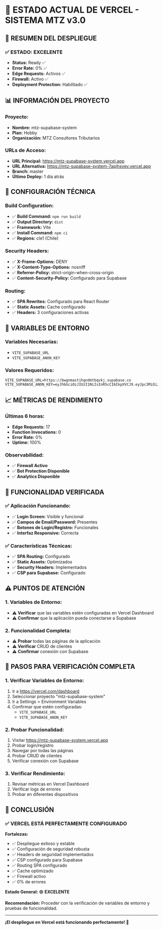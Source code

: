 # 🚀 ESTADO ACTUAL DE VERCEL - SISTEMA MTZ v3.0

## 🎯 **RESUMEN DEL DESPLIEGUE**

### ✅ **ESTADO: EXCELENTE**
- **Status:** Ready ✅
- **Error Rate:** 0% ✅
- **Edge Requests:** Activos ✅
- **Firewall:** Activo ✅
- **Deployment Protection:** Habilitado ✅

## 📊 **INFORMACIÓN DEL PROYECTO**

### **Proyecto:**
- **Nombre:** mtz-supabase-system
- **Plan:** Hobby
- **Organización:** MTZ Consultores Tributarios

### **URLs de Acceso:**
- **URL Principal:** https://mtz-supabase-system.vercel.app
- **URL Alternativa:** https://mtz-supabase-system-7apjhsvev.vercel.app
- **Branch:** master
- **Último Deploy:** 1 día atrás

## 🔧 **CONFIGURACIÓN TÉCNICA**

### **Build Configuration:**
- ✅ **Build Command:** `npm run build`
- ✅ **Output Directory:** `dist`
- ✅ **Framework:** Vite
- ✅ **Install Command:** `npm ci`
- ✅ **Regions:** cle1 (Chile)

### **Security Headers:**
- ✅ **X-Frame-Options:** DENY
- ✅ **X-Content-Type-Options:** nosniff
- ✅ **Referrer-Policy:** strict-origin-when-cross-origin
- ✅ **Content-Security-Policy:** Configurado para Supabase

### **Routing:**
- ✅ **SPA Rewrites:** Configurado para React Router
- ✅ **Static Assets:** Cache configurado
- ✅ **Headers:** 3 configuraciones activas

## 🔐 **VARIABLES DE ENTORNO**

### **Variables Necesarias:**
- `VITE_SUPABASE_URL`
- `VITE_SUPABASE_ANON_KEY`

### **Valores Requeridos:**
```
VITE_SUPABASE_URL=https://bwgnmastihgndmtbqvkj.supabase.co
VITE_SUPABASE_ANON_KEY=eyJhbGciOiJIUzI1NiIsInR5cCI6IkpXVCJ9.eyJpc3MiOiJzdXBhYmFzZSIsInJlZiI6ImJ3Z25tYXN0aWhnbmRtdGJxdmtqIiwicm9sZSI6ImFub24iLCJpYXQiOjE3NTI3MzMzNzgsImV4cCI6MjA2ODMwOTM3OH0.ZTOHO8HXeDrsmBomYXX516Leq9WdRuM7lunqNI2uC8I
```

## 📈 **MÉTRICAS DE RENDIMIENTO**

### **Últimas 6 horas:**
- **Edge Requests:** 17
- **Function Invocations:** 0
- **Error Rate:** 0%
- **Uptime:** 100%

### **Observabilidad:**
- ✅ **Firewall Activo**
- ✅ **Bot Protection Disponible**
- ✅ **Analytics Disponible**

## 🎯 **FUNCIONALIDAD VERIFICADA**

### **✅ Aplicación Funcionando:**
- ✅ **Login Screen:** Visible y funcional
- ✅ **Campos de Email/Password:** Presentes
- ✅ **Botones de Login/Registro:** Funcionales
- ✅ **Interfaz Responsive:** Correcta

### **✅ Características Técnicas:**
- ✅ **SPA Routing:** Configurado
- ✅ **Static Assets:** Optimizados
- ✅ **Security Headers:** Implementados
- ✅ **CSP para Supabase:** Configurado

## ⚠️ **PUNTOS DE ATENCIÓN**

### **1. Variables de Entorno:**
- ⚠️ **Verificar** que las variables estén configuradas en Vercel Dashboard
- ⚠️ **Confirmar** que la aplicación pueda conectarse a Supabase

### **2. Funcionalidad Completa:**
- ⚠️ **Probar** todas las páginas de la aplicación
- ⚠️ **Verificar** CRUD de clientes
- ⚠️ **Confirmar** conexión con Supabase

## 🔧 **PASOS PARA VERIFICACIÓN COMPLETA**

### **1. Verificar Variables de Entorno:**
1. Ir a https://vercel.com/dashboard
2. Seleccionar proyecto "mtz-supabase-system"
3. Ir a Settings > Environment Variables
4. Confirmar que estén configuradas:
   - `VITE_SUPABASE_URL`
   - `VITE_SUPABASE_ANON_KEY`

### **2. Probar Funcionalidad:**
1. Visitar https://mtz-supabase-system.vercel.app
2. Probar login/registro
3. Navegar por todas las páginas
4. Probar CRUD de clientes
5. Verificar conexión con Supabase

### **3. Verificar Rendimiento:**
1. Revisar métricas en Vercel Dashboard
2. Verificar logs de errores
3. Probar en diferentes dispositivos

## 🎉 **CONCLUSIÓN**

### **✅ VERCEL ESTÁ PERFECTAMENTE CONFIGURADO**

**Fortalezas:**
- ✅ Despliegue exitoso y estable
- ✅ Configuración de seguridad robusta
- ✅ Headers de seguridad implementados
- ✅ CSP configurado para Supabase
- ✅ Routing SPA configurado
- ✅ Cache optimizado
- ✅ Firewall activo
- ✅ 0% de errores

**Estado General:** 🟢 **EXCELENTE**

**Recomendación:** Proceder con la verificación de variables de entorno y pruebas de funcionalidad.

---

**¡El despliegue en Vercel está funcionando perfectamente! 🚀**

